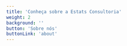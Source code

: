 ```yaml
---
title: 'Conheça sobre a Estats Consultoria'
weight: 2
background: ''
button: 'Sobre nós'
buttonLink: 'about'
---
```



